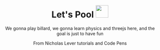 <div align="center">

# Let's Pool <img style="width: 40px; height 40px;" src="https://github.com/mrdoob/three.js/blob/38bf5f47a8c01a1d12d16a41b4097dc9ee31daad/files/icon.svg"/>
  
We gonna play billard, we gonna learn physics and threejs here, and the goal is just to have fun

From Nicholas Lever tutorials and Code Pens
</div>